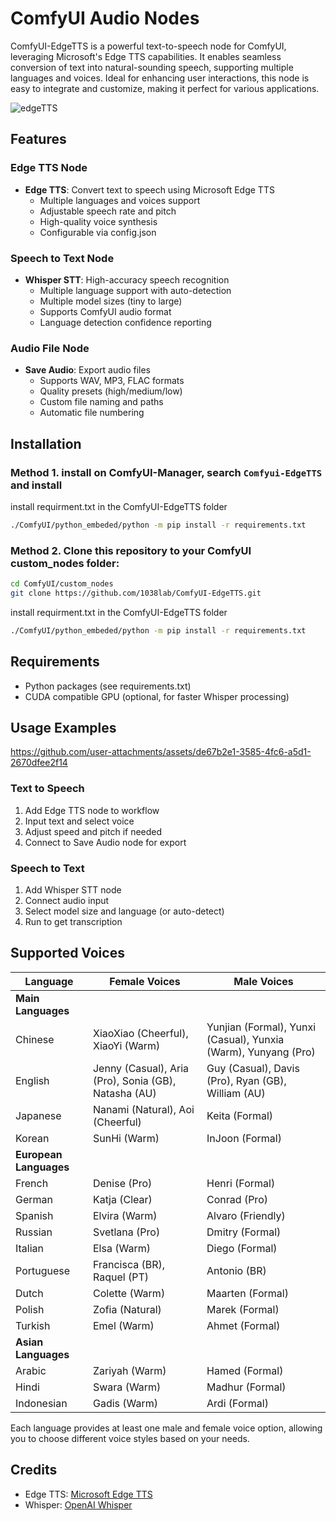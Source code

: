 # ComfyUI Audio Nodes

ComfyUI-EdgeTTS is a powerful text-to-speech node for ComfyUI, leveraging Microsoft's Edge TTS capabilities. It enables seamless conversion of text into natural-sounding speech, supporting multiple languages and voices. Ideal for enhancing user interactions, this node is easy to integrate and customize, making it perfect for various applications.

![edgeTTS](https://github.com/user-attachments/assets/4eb75f7e-72ee-4b69-8de5-6ca436f1e043)

## Features

### Edge TTS Node
- **Edge TTS**: Convert text to speech using Microsoft Edge TTS
  - Multiple languages and voices support
  - Adjustable speech rate and pitch
  - High-quality voice synthesis
  - Configurable via config.json

### Speech to Text Node
- **Whisper STT**: High-accuracy speech recognition
  - Multiple language support with auto-detection
  - Multiple model sizes (tiny to large)
  - Supports ComfyUI audio format
  - Language detection confidence reporting

### Audio File Node
- **Save Audio**: Export audio files
  - Supports WAV, MP3, FLAC formats
  - Quality presets (high/medium/low)
  - Custom file naming and paths
  - Automatic file numbering

## Installation

### Method 1. install on ComfyUI-Manager, search `Comfyui-EdgeTTS` and install
install requirment.txt in the ComfyUI-EdgeTTS folder
  ```bash
  ./ComfyUI/python_embeded/python -m pip install -r requirements.txt
  ```

### Method 2. Clone this repository to your ComfyUI custom_nodes folder:
  ```bash
  cd ComfyUI/custom_nodes
  git clone https://github.com/1038lab/ComfyUI-EdgeTTS.git
  ```
  install requirment.txt in the ComfyUI-EdgeTTS folder
  ```bash
  ./ComfyUI/python_embeded/python -m pip install -r requirements.txt
  ```
## Requirements
- Python packages (see requirements.txt)
- CUDA compatible GPU (optional, for faster Whisper processing)

## Usage Examples


https://github.com/user-attachments/assets/de67b2e1-3585-4fc6-a5d1-2670dfee2f14


### Text to Speech
1. Add Edge TTS node to workflow
2. Input text and select voice
3. Adjust speed and pitch if needed
4. Connect to Save Audio node for export

### Speech to Text
1. Add Whisper STT node
2. Connect audio input
3. Select model size and language (or auto-detect)
4. Run to get transcription

## Supported Voices

| Language | Female Voices | Male Voices |
|----------|--------------|-------------|
| **Main Languages** |
| Chinese | XiaoXiao (Cheerful), XiaoYi (Warm) | Yunjian (Formal), Yunxi (Casual), Yunxia (Warm), Yunyang (Pro) |
| English | Jenny (Casual), Aria (Pro), Sonia (GB), Natasha (AU) | Guy (Casual), Davis (Pro), Ryan (GB), William (AU) |
| Japanese | Nanami (Natural), Aoi (Cheerful) | Keita (Formal) |
| Korean | SunHi (Warm) | InJoon (Formal) |
| **European Languages** |
| French | Denise (Pro) | Henri (Formal) |
| German | Katja (Clear) | Conrad (Pro) |
| Spanish | Elvira (Warm) | Alvaro (Friendly) |
| Russian | Svetlana (Pro) | Dmitry (Formal) |
| Italian | Elsa (Warm) | Diego (Formal) |
| Portuguese | Francisca (BR), Raquel (PT) | Antonio (BR) |
| Dutch | Colette (Warm) | Maarten (Formal) |
| Polish | Zofia (Natural) | Marek (Formal) |
| Turkish | Emel (Warm) | Ahmet (Formal) |
| **Asian Languages** |
| Arabic | Zariyah (Warm) | Hamed (Formal) |
| Hindi | Swara (Warm) | Madhur (Formal) |
| Indonesian | Gadis (Warm) | Ardi (Formal) |

Each language provides at least one male and female voice option, allowing you to choose different voice styles based on your needs. 

## Credits
- Edge TTS: [Microsoft Edge TTS](https://github.com/rany2/edge-tts)
- Whisper: [OpenAI Whisper](https://github.com/openai/whisper)
